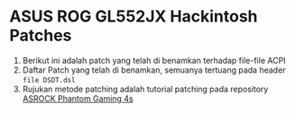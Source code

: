 # ASUS ROG GL552JX Hackintosh Patches

1. Berikut ini adalah patch yang telah di benamkan terhadap file-file ACPI
2. Daftar Patch yang telah di benamkan, semuanya tertuang pada header `file DSDT.dsl`
3. Rujukan metode patching adalah tutorial patching pada repository [ASROCK Phantom Gaming 4s](https://github.com/javanesse/Asrock-Phantom-Gaming-4s-Hackintosh/tree/master/DSDT%20-%20SSDT%20Patching)
